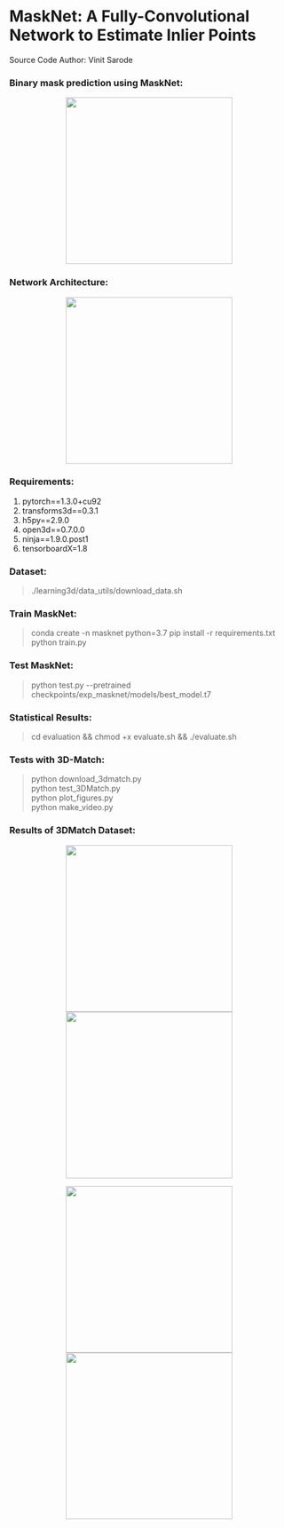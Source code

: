 # MaskNet: A Fully-Convolutional Network to Estimate Inlier Points

Source Code Author: Vinit Sarode

### Binary mask prediction using MaskNet:
<p align="center">
	<img src="https://github.com/vinits5/masknet/blob/master/images/approach.gif" height="300">
</p>

### Network Architecture:
<p align="center">
	<img src="https://github.com/vinits5/masknet/blob/master/images/network.png" height="300">
</p>

### Requirements:
1. pytorch==1.3.0+cu92
2. transforms3d==0.3.1
3. h5py==2.9.0
4. open3d==0.7.0.0
5. ninja==1.9.0.post1
6. tensorboardX=1.8

### Dataset:
> ./learning3d/data_utils/download_data.sh

### Train MaskNet:
> conda create -n masknet python=3.7
> pip install -r requirements.txt
> python train.py

### Test MaskNet:
> python test.py --pretrained checkpoints/exp_masknet/models/best_model.t7

### Statistical Results:
> cd evaluation && chmod +x evaluate.sh && ./evaluate.sh

### Tests with 3D-Match:
> python download_3dmatch.py\
> python test_3DMatch.py\
> python plot_figures.py\
> python make_video.py

### Results of 3DMatch Dataset:
<p align="center">
	<img src="https://github.com/vinits5/masknet/blob/master/images/3.gif" height="300">
	<img src="https://github.com/vinits5/masknet/blob/master/images/4.gif" height="300">
</p>

<p align="center">
	<img src="https://github.com/vinits5/masknet/blob/master/images/1.gif" height="300">
	<img src="https://github.com/vinits5/masknet/blob/master/images/2.gif" height="300">
</p>